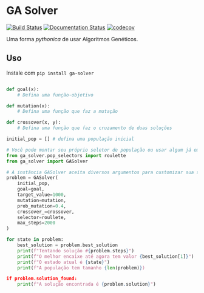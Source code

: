 # GA Solver

[![Build Status](https://travis-ci.org/fbidu/simple-ga-solver.svg?branch=master)](https://travis-ci.org/fbidu/simple-ga-solver)
[![Documentation Status](https://readthedocs.org/projects/simple-ga-solver/badge/?version=latest)](https://simple-ga-solver.readthedocs.io/en/latest/?badge=latest)
[![codecov](https://codecov.io/gh/fbidu/simple-ga-solver/branch/master/graph/badge.svg)](https://codecov.io/gh/fbidu/simple-ga-solver)

Uma forma _pythonica_ de usar Algoritmos Genéticos.

## Uso

Instale com `pip install ga-solver`

```python

def goal(x):
    # Defina uma função-objetivo

def mutation(x):
    # Defina uma função que faz a mutação

def crossover(x, y):
    # Defina uma função que faz o cruzamento de duas soluções

initial_pop = [] # defina uma população inicial

# Você pode montar seu próprio seletor de população ou usar algum já embutido
from ga_solver.pop_selectors import roulette
from ga_solver import GASolver

# A instância GASolver aceita diversos argumentos para customizar sua solução
problem = GASolver(
    initial_pop,
    goal=goal,
    target_value=1000,
    mutation=mutation,
    prob_mutation=0.4,
    crossover_=crossover,
    selector=roullete,
    max_steps=2000
)

for state in problem:
    best_solution = problem.best_solution
    print(f"Tentando solução #{problem.steps}")
    print(f"O melhor encaixe até agora tem valor {best_solution[1]}")
    print(f"O estado atual é {state}")
    print(f"A população tem tamanho {len(problem)})

if problem.solution_found:
    print(f"A solução encontrada é {problem.solution}")
```
